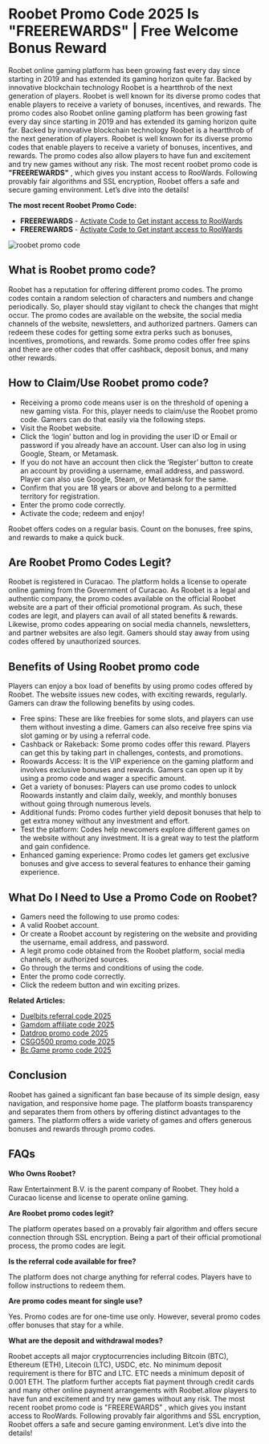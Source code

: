 # Roobet Promo Code 2025 Is "FREEREWARDS" | Free Welcome Bonus Reward

Roobet online gaming platform has been growing fast every day since starting in 2019 and has extended its gaming horizon quite far. Backed by innovative blockchain technology Roobet is a heartthrob of the next generation of players. Roobet is well known for its diverse promo codes that enable players to receive a variety of bonuses, incentives, and rewards. The promo codes also Roobet online gaming platform has been growing fast every day since starting in 2019 and has extended its gaming horizon quite far. Backed by innovative blockchain technology Roobet is a heartthrob of the next generation of players. Roobet is well known for its diverse promo codes that enable players to receive a variety of bonuses, incentives, and rewards. The promo codes also allow players to have fun and excitement and try new games without any risk. The most recent roobet promo code is **"FREEREWARDS"** , which gives you instant access to RooWards. Following provably fair algorithms and SSL encryption, Roobet offers a safe and secure gaming environment. Let’s dive into the details!

**The most recent Roobet Promo Code:**
* **FREEREWARDS** - [Activate Code to Get instant access to RooWards](https://roobet.com/?ref=freerewards)
* **FREEREWARDS** - [Activate Code to Get instant access to RooWards](https://roobet.com/?ref=freerewards)

![roobet promo code](https://github.com/user-attachments/assets/6dfa8669-0353-4492-8d1f-d2ca6d483490)

## What is Roobet promo code?

Roobet has a reputation for offering different promo codes. The promo codes contain a random selection of characters and numbers and change periodically. So, player should stay vigilant to check the changes that might occur. The promo codes are available on the website, the social media channels of the website, newsletters, and authorized partners. Gamers can redeem these codes for getting some extra perks such as bonuses, incentives, promotions, and rewards. Some promo codes offer free spins and there are other codes that offer cashback, deposit bonus, and many other rewards.

## How to Claim/Use Roobet promo code?

* Receiving a promo code means user is on the threshold of opening a new gaming vista. For this, player needs to claim/use the Roobet promo code. Gamers can do that easily via the following steps. 
* Visit the Roobet website.
* Click the ‘login’ button and log in providing the user ID or Email or password if you already have an account. User can also log in using Google, Steam, or Metamask.
* If you do not have an account then click the ‘Register’ button to create an account by providing a username, email address, and password. Player can also use Google, Steam, or Metamask for the same.
* Confirm that you are 18 years or above and belong to a permitted territory for registration.
* Enter the promo code correctly.
* Activate the code; redeem and enjoy!

Roobet offers codes on a regular basis. Count on the bonuses, free spins, and rewards to make a quick buck.

## Are Roobet Promo Codes Legit?

Roobet is registered in Curacao. The platform holds a license to operate online gaming from the Government of Curacao. As Roobet is a legal and authentic company, the promo codes available on the official Roobet website are a part of their official promotional program. As such, these codes are legit, and players can avail of all stated benefits & rewards. Likewise, promo codes appearing on social media channels, newsletters, and partner websites are also legit. Gamers should stay away from using codes offered by unauthorized sources.

## Benefits of Using Roobet promo code
 
Players can enjoy a box load of benefits by using promo codes offered by Roobet. The website issues new codes, with exciting rewards, regularly. Gamers can draw the following benefits by using codes.

* Free spins: These are like freebies for some slots, and players can use them without investing a dime. Gamers can also receive free spins via slot gaming or by using a referral code.
* Cashback or Rakeback: Some promo codes offer this reward. Players can get this by taking part in challenges, contests, and promotions.
* Roowards Access: It is the VIP experience on the gaming platform and involves exclusive bonuses and rewards. Gamers can open up it by using a promo code and wager a specific amount.
* Get a variety of bonuses: Players can use promo codes to unlock Roowards instantly and claim daily, weekly, and monthly bonuses without going through numerous levels.
* Additional funds: Promo codes further yield deposit bonuses that help to get extra money without any investment and effort.
* Test the platform: Codes help newcomers explore different games on the website without any investment. It is a great way to test the platform and gain confidence.
* Enhanced gaming experience: Promo codes let gamers get exclusive bonuses and give access to several features to enhance their gaming experience.

## What Do I Need to Use a Promo Code on Roobet?
 
* Gamers need the following to use promo codes:
* A valid Roobet account.
* Or create a Roobet account by registering on the website and providing the username, email address, and password.
* A legit promo code obtained from the Roobet platform, social media channels, or authorized sources.
* Go through the terms and conditions of using the code.
* Enter the promo code correctly.
* Click the redeem button and win exciting prizes.

**Related Articles:**

* [Duelbits referral code 2025](https://github.com/csgocodes/duelbits-promo-code)
* [Gamdom affiliate code 2025](https://github.com/csgocodes/gamdom-promo-code)
* [Datdrop promo code 2025](https://github.com/csgocodes/datdrop-promo-code)
* [CSGO500 promo code 2025](https://github.com/csgocodes/csgo500-promo-code)
* [Bc.Game promo code 2025](https://github.com/csgocodes/bcgame-promo-code)

## Conclusion

Roobet has gained a significant fan base because of its simple design, easy navigation, and responsive home page. The platform boasts transparency and separates them from others by offering distinct advantages to the gamers. The platform offers a wide variety of games and offers generous bonuses and rewards through promo codes.

## FAQs

**Who Owns Roobet?**

Raw Entertainment B.V. is the parent company of Roobet. They hold a Curacao license and license to operate online gaming.

**Are Roobet promo codes legit?**

The platform operates based on a provably fair algorithm and offers secure connection through SSL encryption. Being a part of their official promotional process, the promo codes are legit.

**Is the referral code available for free?**

The platform does not charge anything for referral codes. Players have to follow instructions to redeem them.

**Are promo codes meant for single use?**

Yes. Promo codes are for one-time use only. However, several promo codes offer bonuses that stay for a while.

**What are the deposit and withdrawal modes?**

Roobet accepts all major cryptocurrencies including Bitcoin (BTC), Ethereum (ETH), Litecoin (LTC), USDC, etc. No minimum deposit requirement is there for BTC and LTC. ETC needs a minimum deposit of 0.001 ETH. The platform further accepts fiat payment through credit cards and many other online payment arrangements with Roobet.allow players to have fun and excitement and try new games without any risk. The most recent roobet promo code is "FREEREWARDS" , which gives you instant access to RooWards. Following provably fair algorithms and SSL encryption, Roobet offers a safe and secure gaming environment. Let’s dive into the details!
